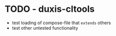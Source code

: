 # TODO - duxis-cltools

- test loading of compose-file that `extends` others
- test other untested functionality
